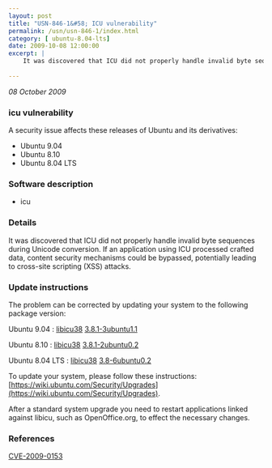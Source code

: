 ```yaml
---
layout: post
title: "USN-846-1&#58; ICU vulnerability"
permalink: /usn/usn-846-1/index.html
category: [ ubuntu-8.04-lts]
date: 2009-10-08 12:00:00
excerpt: |
    It was discovered that ICU did not properly handle invalid byte sequences during Unicode conversion. If an application using ICU processed crafted data, content security mechanisms could be bypassed, potentially leading to cross-site scripting (XSS) attacks. 
    
--- 
```

 
 

*08 October 2009*

### icu vulnerability

A security issue affects these releases of Ubuntu and its derivatives:

* Ubuntu 9.04
* Ubuntu 8.10
* Ubuntu 8.04 LTS

### Software description

* icu 

### Details

It was discovered that ICU did not properly handle invalid byte sequences during Unicode conversion. If an application using ICU processed crafted data, content security mechanisms could be bypassed, potentially leading to cross-site scripting (XSS) attacks. 

### Update instructions

The problem can be corrected by updating your system to the following package version:

Ubuntu 9.04
 : [libicu38](https://launchpad.net/ubuntu/+source/icu) <span> [3.8.1-3ubuntu1.1](https://launchpad.net/ubuntu/+source/icu/3.8.1-3ubuntu1.1) </span> 

Ubuntu 8.10
 : [libicu38](https://launchpad.net/ubuntu/+source/icu) <span> [3.8.1-2ubuntu0.2](https://launchpad.net/ubuntu/+source/icu/3.8.1-2ubuntu0.2) </span> 

Ubuntu 8.04 LTS
 : [libicu38](https://launchpad.net/ubuntu/+source/icu) <span> [3.8-6ubuntu0.2](https://launchpad.net/ubuntu/+source/icu/3.8-6ubuntu0.2) </span> 

To update your system, please follow these instructions: [https://wiki.ubuntu.com/Security/Upgrades](https://wiki.ubuntu.com/Security/Upgrades).

After a standard system upgrade you need to restart applications linked against libicu, such as OpenOffice.org, to effect the necessary changes. 

### References

 
 [CVE-2009-0153](http://people.ubuntu.com/~ubuntu-security/cve/CVE-2009-0153)
 

